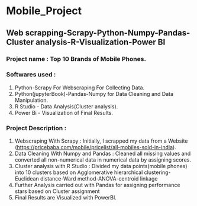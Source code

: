 # Mobile_Project

## Web scrapping-Scrapy-Python-Numpy-Pandas-Cluster analysis-R-Visualization-Power BI

### Project name : Top 10 Brands of Mobile Phones.

### Softwares used :

1) Python-Scrapy For Webscraping For Collecting Data.
2) Python(jupyterBook)-Pandas-Numpy for Data Cleaning and Data Manipulation.
3) R Studio - Data Analysis(Cluster analysis).
4) Power Bi - Visualization of Final Results.
   
### Project Description :

1) Webscraping With Scrapy : Initially, I scrapped my data from a Website (https://pricebaba.com/mobile/pricelist/all-mobiles-sold-in-india).
2) Data Cleaning With Numpy and Pandas : Cleaned all missing values and converted all non-numerical data in numerical data by assigning scores.
3) Cluster analysis with R Studio : Divided my data points(mobile phones) into 10 clusters based on Agglomerative hierarchical clustering-Euclidean distance-Ward method-ANOVA-centroid linkage  
4) Further Analysis carried out with Pandas for assigning performance stars based on Cluster assignment
5) Final Results are Visualized with PowerBI.  

